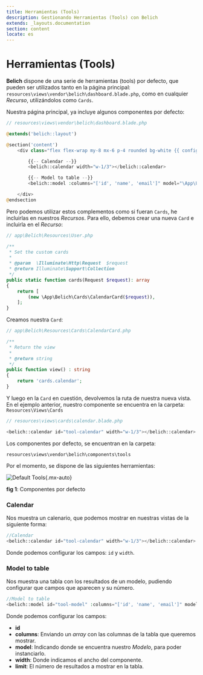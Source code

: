 ```yaml
---
title: Herramientas (Tools)
description: Gestionando Herramientas (Tools) con Belich
extends: _layouts.documentation
section: content
locate: es
---
```


# Herramientas (Tools)

**Belich** dispone de una serie de herramientas (tools) por defecto, que pueden ser utilizados tanto en la página principal: `resources\views\vendor\belich\dashboard.blade.php`, como en cualquier *Recurso*, utilizándolos como `Cards`.

Nuestra página principal, ya incluye algunos componentes por defecto:

```php
// resources\views\vendor\belich\dashboard.blade.php

@extends('belich::layout')

@section('content')
    <div class="flex flex-wrap my-8 mx-6 p-4 rounded bg-white {{ config('belich.navbar') === 'top' ? 'shadow-md' : '' }}">

        {{-- Calendar --}}
        <belich::calendar width="w-1/3"></belich::calendar>

        {{-- Model to table --}}
        <belich::model :columns="['id', 'name', 'email']" model="\App\User" width="w-2/3" limit="5" ></belich::model>

    </div>
@endsection
```

Pero podemos utilizar estos complementos como si fueran `Cards`, he incluirlas en nuestros *Recursos*. Para ello, debemos crear una nueva `Card` e incluirla en el *Recurso*:

```php
// app\Belich\Resources\User.php

/**
 * Set the custom cards
 *
 * @param  \Illuminate\Http\Request  $request
 * @return Illuminate\Support\Collection
 */
public static function cards(Request $request): array
{
    return [
        (new \App\Belich\Cards\CalendarCard($request)),
    ];
}
```

Creamos nuestra `Card`:

```php
// app\Belich\Resources\Cards\CalendarCard.php

/**
 * Return the view
 *
 * @return string
 */
public function view() : string
{
    return 'cards.calendar';
}
```

Y luego en la `Card` en cuestión, devolvemos la ruta de nuestra nueva vista. En el ejemplo anterior, nuestro componente se encuentra en la carpeta: `Resources\Views\Cards`

```php
// resources\views\cards\calendar.blade.php

<belich::calendar id="tool-calendar" width="w-1/3"></belich::calendar>'
```

Los componentes por defecto, se encuentran en la carpeta:

`resources\views\vendor\belich\components\tools`

Por el momento, se dispone de las siguientes herramientas:

![Default Tools](../../../assets/images/tools.webp){.mx-auto}
<div id="legend"><b>fig 1</b>: Componentes por defecto</div>

### Calendar

Nos muestra un calenario, que podemos mostrar en nuestras vistas de la siguiente forma:

```php
//Calendar
<belich::calendar id="tool-calendar" width="w-1/3"></belich::calendar>
```

Donde podemos configurar los campos: `id` y `width`.

### Model to table

Nos muestra una tabla con los resultados de un modelo, pudiendo configurar que campos que aparecen y su número.

```php
//Model to table
<belich::model id="tool-model" :columns="['id', 'name', 'email']" model="\App\User" width="w-2/3" limit="5" ></belich::model>
```

Donde podemos configurar los campos:

- **id**
- **columns**: Enviando un *array* con las columnas de la tabla que queremos mostrar.
- **model**: Indicando donde se encuentra nuestro *Modelo*, para poder instanciarlo.
- **width**: Donde indicamos el ancho del componente.
- **limit**: El número de resultados a mostrar en la tabla.
